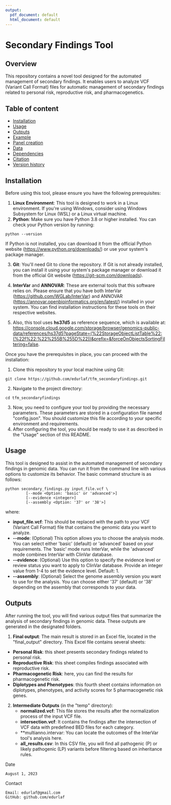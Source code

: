 ```yaml
---
output:
  pdf_document: default
  html_document: default
---
```

# Secondary Findings Tool

## Overview

This repository contains a novel tool designed for the automated management of secondary findings. It enables users to analyze VCF (Variant Call Format) files for automatic management of secondary findings related to personal risk, reproductive risk, and pharmacogenetics.

## <a name="TOC">Table of content</a>
 * [Installation](#installation)
 * [Usage](#usage)
 * [Outputs](#outputs)
 * [Example](#example)
 * [Panel creation](#panel) 
 * [Data](#data)  
 * [Dependencies](#dependencies)
 * [Citation](#citation) 
 * [Version history](#versionhistory)


## <a name="installation">Installation</a>

Before using this tool, please ensure you have the following prerequisites:
1. **Linux Environment**: This tool is designed to work in a Linux environment. If you're using Windows, consider using Windows Subsystem for Linux (WSL) or a Linux virtual machine.
2. **Python**: Make sure you have Python 3.8 or higher installed. You can check your Python version by running:

```
python --version
```
If Python is not installed, you can download it from the official Python website (https://www.python.org/downloads/) or use your system's package manager.

3. **Git**: You'll need Git to clone the repository. If Git is not already installed, you can install it using your system's package manager or download it from the official Git website (https://git-scm.com/downloads).

4. **InterVar** and **ANNOVAR**: These are external tools that this software relies on. Please ensure that you have both InterVar (https://github.com/WGLab/InterVar) and ANNOVAR (https://annovar.openbioinformatics.org/en/latest/) installed in your system. You can find installation instructions for these tools on their respective websites.

5. Also, this tool uses **hs37d5** as reference sequence, which is available at:  https://console.cloud.google.com/storage/browser/genomics-public-data/references/hs37d5?pageState=(%22StorageObjectListTable%22:(%22f%22:%22%255B%255D%22))&prefix=&forceOnObjectsSortingFiltering=false.

Once you have the prerequisites in place, you can proceed with the installation:
1. Clone this repository to your local machine using Git:
```
git clone https://github.com/edurlaf/tfm_secondaryfindings.git
```
2. Navigate to the project directory:
```
cd tfm_secondaryfindings
```
3. Now, you need to configure your tool by providing the necessary parameters. These parameters are stored in a configuration file named "config.json". You should customize this file according to your specific environment and requirements.
4. After configuring the tool, you should be ready to use it as described in the "Usage" section of this README.
## <a name="Usage">Usage</a>

This tool is designed to assist in the automated management of secondary findings in genomic data. You can run it from the command line with various options to customize its behavior. The basic command structure is as follows:


```
python secondary_findings.py input_file.vcf \
         [--mode <Option: 'basic' or 'advanced'>]
         [--evidence <integer>]
         [--assembly <Option: '37' or '38'>]
```
where:
 * **input_file.vcf**: This should be replaced with the path to your VCF (Variant Call Format) file that contains the genomic data you want to analyze. 
 * **--mode**: (Optional) This option allows you to choose the analysis mode. You can select either 'basic' (default) or 'advanced' based on your requirements. The 'basic' mode runs InterVar, while the 'advanced' mode combines InterVar with ClinVar database.
 * **--evidence**: (Optional) Use this option to specify the evidence level or review status you want to apply to ClinVar database. Provide an integer value from 1-4 to set the evidence level. Default: 1.
 * **--assembly**: (Optional) Select the genome assembly version you want to use for the analysis. You can choose either '37' (default) or '38' depending on the assembly that corresponds to your data.



## <a name="outputs">Outputs</a>

After running the tool, you will find various output files that summarize the analysis of secondary findings in genomic data. These outputs are generated in the designated folders.
1. **Final output**: The main result is stored in an Excel file, located in the "final_output" directory. This Excel file contains several sheets:
* **Personal Risk**: this sheet presents secondary findings related to personal risk.
* **Reproductive Risk**: this sheet compiles findings associated with reproductive risk.
* **Pharmacogenetic Risk**: here, you can find the results for pharmacogenetic risk.
* **Diplotypes and Phenotypes**: this fourth sheet contains information on diplotypes, phenotypes, and activity scores for 5 pharmacogenetic risk genes.

2. **Intermediate Outputs** (in the "temp" directory):
    * **normalized.vcf**: This file stores the results after the normalization process of the input VCF file.
    * **intersection.vcf**: It contains the findings after the intersection of VCF data with predefined BED files for each category.
    * **multianno.intervar: You can locate the outcomes of the InterVar tool's analysis here.
    * **all_results.csv**: In this CSV file, you will find all pathogenic (P) or likely pathogenic (LP) variants before filtering based on inheritance rules.


Date

    August 1, 2023

Contact

    Email: edurlaf@gmail.com
    GitHub: github.com/edurlaf